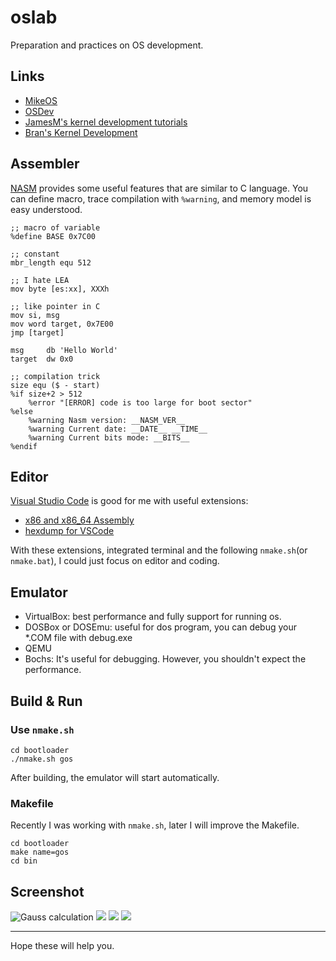 oslab
=====
Preparation and practices on OS development.

## Links
- [MikeOS][a]
- [OSDev][b]
- [JamesM's kernel development tutorials][c]
- [Bran's Kernel Development][d]

## Assembler
[NASM][1] provides some useful features that are similar to C language.
You can define macro, trace compilation with `%warning`, and memory model is easy understood.

``` Assembly
;; macro of variable
%define BASE 0x7C00

;; constant
mbr_length equ 512

;; I hate LEA
mov byte [es:xx], XXXh

;; like pointer in C
mov si, msg
mov word target, 0x7E00
jmp [target] 

msg     db 'Hello World'
target  dw 0x0

;; compilation trick
size equ ($ - start)
%if size+2 > 512
    %error "[ERROR] code is too large for boot sector"
%else
    %warning Nasm version: __NASM_VER__
    %warning Current date: __DATE__ __TIME__
    %warning Current bits mode: __BITS__
%endif
```

## Editor
[Visual Studio Code][2] is good for me with useful extensions:
- [x86 and x86_64 Assembly][3]
- [hexdump for VSCode][4]

With these extensions, integrated terminal and the following `nmake.sh`(or `nmake.bat`), I could just focus on editor and coding.

## Emulator
- VirtualBox: best performance and fully support for running os.
- DOSBox or DOSEmu: useful for dos program, you can debug your *.COM file with debug.exe
- QEMU
- Bochs: It's useful for debugging. However, you shouldn't expect the performance.

## Build & Run
### Use `nmake.sh`

```
cd bootloader
./nmake.sh gos
```

After building, the emulator will start automatically.

### Makefile
Recently I was working with `nmake.sh`, later I will improve the Makefile.

``` Shell
cd bootloader
make name=gos
cd bin
```

## Screenshot
![Gauss calculation][5]
![][6]
![][7]
![][8]

---------------------------------------------

Hope these will help you.

[1]:https://nasm.us
[2]:https://code.visualstudio.com/
[3]:https://marketplace.visualstudio.com/items?itemName=13xforever.language-x86-64-assembly
[4]:https://marketplace.visualstudio.com/items?itemName=slevesque.vscode-hexdump
[5]:https://raw.githubusercontent.com/icecoobe/oslab/master/screenshots/gauss.png
[6]:https://raw.githubusercontent.com/icecoobe/oslab/master/screenshots/vram.gif
[7]:https://raw.githubusercontent.com/icecoobe/oslab/master/screenshots/rect_msg.png
[8]:https://raw.githubusercontent.com/icecoobe/oslab/master/screenshots/loader-1.png

[a]:http://mikeos.sourceforge.net/
[b]:http://wiki.osdev.org/Main_Page
[c]:http://www.jamesmolloy.co.uk/tutorial_html/index.html
[d]:http://www.osdever.net/bkerndev/Docs/intro.htm